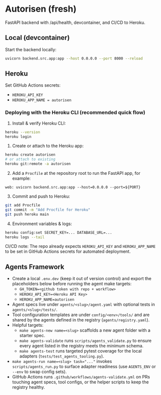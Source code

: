 # Autorisen (fresh)

FastAPI backend with /api/health, devcontainer, and CI/CD to Heroku.

## Local (devcontainer)

Start the backend locally:

```bash
uvicorn backend.src.app:app --host 0.0.0.0 --port 8000 --reload
```

## Heroku

Set GitHub Actions secrets:

- `HEROKU_API_KEY`
- `HEROKU_APP_NAME = autorisen`

### Deploying with the Heroku CLI (recommended quick flow)

1. Install & verify Heroku CLI:

```bash
heroku --version
heroku login
```

1. Create or attach to the Heroku app:

```bash
heroku create autorisen
# or attach to existing
heroku git:remote -a autorisen
```

2. Add a `Procfile` at the repository root to run the FastAPI app, for example:

```text
web: uvicorn backend.src.app:app --host=0.0.0.0 --port=${PORT}
```

3. Commit and push to Heroku:

```bash
git add Procfile
git commit -m "Add Procfile for Heroku"
git push heroku main
```

4. Environment variables & logs:

```bash
heroku config:set SECRET_KEY=... DATABASE_URL=...
heroku logs --tail
```

CI/CD note: The repo already expects `HEROKU_API_KEY` and `HEROKU_APP_NAME` to be set in GitHub Actions secrets for automated deployment.

## Agents Framework

- Create a local `.env.dev` (keep it out of version control) and export the placeholders below before running the agent make targets:
  - `GH_TOKEN=<github token with repo + workflow>`
  - `HEROKU_API_KEY=<Heroku API Key>`
  - `HEROKU_APP_NAME=autorisen`
- Agent specs live under `agents/<slug>/agent.yaml` with optional tests in `agents/<slug>/tests/`.
- Tool configuration templates are under `config/<env>/tools/` and are shared by the agents defined in the registry (`agents/registry.yaml`).
- Helpful targets:
  - `make agents-new name=<slug>` scaffolds a new agent folder with a starter spec.
  - `make agents-validate` runs `scripts/agents_validate.py` to ensure every agent listed in the registry meets the minimum schema.
  - `make agents-test` runs targeted pytest coverage for the local adapters (`tests/test_agents_tooling.py`).
- `make agents-run name=<slug> task="..."` invokes `scripts/agents_run.py` to surface adapter readiness (use `AGENTS_ENV` or `--env` to swap config sets).
- GitHub Actions runs `.github/workflows/agents-validate.yml` on PRs touching agent specs, tool configs, or the helper scripts to keep the registry healthy.
